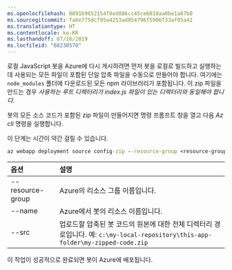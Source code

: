```yaml
---
ms.openlocfilehash: 0891b9652154f8ed086cc45ce6018aa0be1a67b8
ms.sourcegitcommit: fa6e775dcf95a4253ad854796f5906f33af05a42
ms.translationtype: HT
ms.contentlocale: ko-KR
ms.lasthandoff: 07/16/2019
ms.locfileid: "68230570"
---
```

로컬 JavaScript 봇을 Azure에 다시 게시하려면 먼저 봇을 로컬로 빌드하고 실행하는 데 사용되는 모든 파일이 포함된 단일 압축 파일을 수동으로 만들어야 합니다. 여기에는 `node_modules` 폴더에 다운로드된 모든 npm 라이브러리가 포함됩니다. 이 zip 파일을 만드는 경우 _사용하는 루트 디렉터리가 index.js 파일이 있는 디렉터리와 동일해야 합니다_.

봇의 모든 소스 코드가 포함된 zip 파일이 만들어지면 명령 프롬프트 창을 열고 다음 _Az cli_ 명령을 실행합니다. 

이 단계는 시간이 약간 걸릴 수 있습니다.

```cmd
az webapp deployment source config-zip --resource-group <resource-group-name> --name <bot-resource-name> --src <directory-path>
```

| 옵션 | 설명 |
|:---|:---|
| --resource-group | Azure의 리소스 그룹 이름입니다. |
| --name | Azure에서 봇의 리소스 이름입니다. |
| --src | 업로드할 압축된 봇 코드의 원본에 대한 전체 디렉터리 경로입니다. 예: `c:\my-local-repository\this-app-folder\my-zipped-code.zip` |

이 작업이 성공적으로 완료되면 봇이 Azure에 배포됩니다.
